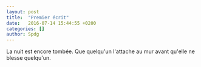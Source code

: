 ```yaml
---
layout: post
title:  "Premier écrit"
date:   2016-07-14 15:44:55 +0200
categories: []
author: Spdg
---
```


La nuit est encore tombée. Que quelqu'un l'attache au mur avant qu'elle ne blesse quelqu'un.
